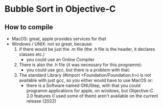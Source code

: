 # Bubble Sort in Objective-C
## How to compile
- MacOS: great, apple provides services for that
- Windows / UNIX: not so great, because:
	1) if there would be just the .m file (the .h file is the header, it declares classes etc.)
		- you could use an Online Compiler
	2) There is also the .h file (it was necessary for this programm):
		- you could use gcc, but there is a problem  with that:
	3) The standard Library (#import <Foundation/Foundation.h>) is not available with just gcc, so you either would have to use MacOS or:
  		- there is a Software named GNUStep, with that you could programm applications for apple, on windows, but Objective-C 2.0 features (I used some of them) aren't available on the current release (2022)
